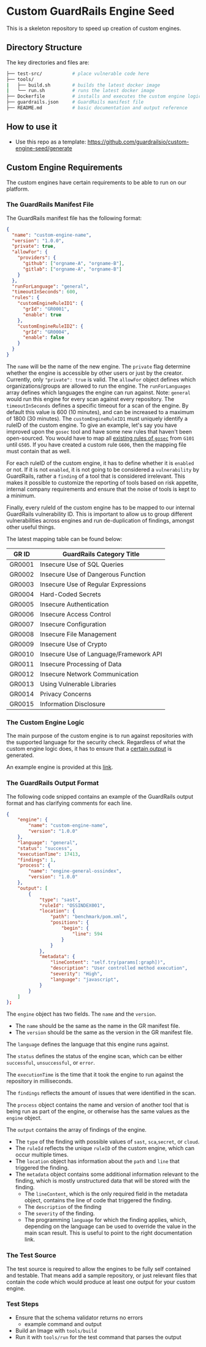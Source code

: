 # Custom GuardRails Engine Seed

This is a skeleton repository to speed up creation of custom engines.

## Directory Structure

The key directories and files are:

```bash
├── test-src/           # place vulnerable code here
├── tools/
|   ├── build.sh        # builds the latest docker image
|   └── run.sh          # runs the latest docker image
├── Dockerfile          # installs and executes the custom engine logic
├── guardrails.json     # GuardRails manifest file
├── README.md           # basic documentation and output reference
```

## How to use it

- Use this repo as a template: https://github.com/guardrailsio/custom-engine-seed/generate

## Custom Engine Requirements

The custom engines have certain requirements to be able to run on our platform.

### The GuardRails Manifest File

The GuardRails manifest file has the following format:

```json
{
  "name": "custom-engine-name",
  "version": "1.0.0",
  "private": true,
  "allowFor": {
    "providers": {
      "github": ["orgname-A", "orgname-B"],
      "gitlab": ["orgname-A", "orgname-B"]
    }
  },
  "runForLanguage": "general",
  "timeoutInSeconds": 600,
  "rules": {
    "customEngineRuleID1": {
      "grId": "GR0001",
      "enable": true
    },
    "customEngineRuleID2": {
      "grId": "GR0004",
      "enable": false
    }
  }
}
```

The `name` will be the name of the new engine.
The `private` flag determine whether the engine is accessible by other users or just by the creator.
Currently, only `"private": true` is valid.
The `allowFor` object defines which organizations/groups are allowed to run the engine.
The `runForLanguages` array defines which languages the engine can run against.
Note: `general` would run this engine for every scan against every repository.
The `timeoutInSeconds` defines a specific timeout for a scan of the engine. By default this value is 600 (10 minutes), and can be increased to a maximum of 1800 (30 minutes).
The `customEngineRuleID1` must uniquely identify a ruleID of the custom engine.
To give an example, let's say you have improved upon the `gosec` tool and have some new rules that haven't been open-sourced.
You would have to map all [existing rules of `gosec`](https://github.com/securego/gosec#available-rules) from `G101` until `G505`.
If you have created a custom rule `G606`, then the mapping file must contain that as well.

For each ruleID of the custom engine, it has to define whether it is `enabled` or not.
If it is not `enabled`, it is not going to be considered a `vulnerability` by GuardRails, rather a `finding` of a tool that is considered irrelevant. This makes it possible to customize the reporting of tools based on risk appetite, internal company requirements and ensure that the noise of tools is kept to a minimum.

Finally, every ruleId of the custom engine has to be mapped to our internal GuardRails vulnerability ID.
This is important to allow us to group different vulnerabilities across engines and run de-duplication of findings, amongst other useful things.

The latest mapping table can be found below:

| GR ID  | GuardRails Category Title              |
| ------ | -------------------------------------- |
| GR0001 | Insecure Use of SQL Queries            |
| GR0002 | Insecure Use of Dangerous Function     |
| GR0003 | Insecure Use of Regular Expressions    |
| GR0004 | Hard-Coded Secrets                     |
| GR0005 | Insecure Authentication                |
| GR0006 | Insecure Access Control                |
| GR0007 | Insecure Configuration                 |
| GR0008 | Insecure File Management               |
| GR0009 | Insecure Use of Crypto                 |
| GR0010 | Insecure Use of Language/Framework API |
| GR0011 | Insecure Processing of Data            |
| GR0012 | Insecure Network Communication         |
| GR0013 | Using Vulnerable Libraries             |
| GR0014 | Privacy Concerns                       |
| GR0015 | Information Disclosure                 |

### The Custom Engine Logic

The main purpose of the custom engine is to run against repositories with the supported language for the security check.
Regardless of what the custom engine logic does, it has to ensure that a [certain output](#the-guardrails-output-format) is generated.

An example engine is provided at this [link](todo-link-to-the-new-custom-engine).

### The GuardRails Output Format

The following code snipped contains an example of the GuardRails output format and has clarifying comments for each line.

```json
{
    "engine": {
        "name": "custom-engine-name",
        "version": "1.0.0"
    },
    "language": "general",
    "status": "success",
    "executionTime": 17413,
    "findings": 1,
    "process": {
        "name": "engine-general-ossindex",
        "version": "1.0.0"
    },
    "output": [
        {
            "type": "sast",
            "ruleId": "OSSINDEX001",
            "location": {
                "path": "benchmark/pom.xml",
                "positions": {
                    "begin": {
                        "line": 594
                    }
                }
            },
            "metadata": {
                "lineContent": "self.try(params[:graph])",
                "description": "User controlled method execution",
                "severity": "High",
                "language": "javascript",
            }
        }
    ]
};
```

The `engine` object has two fields. The `name` and the `version`.

- The `name` should be the same as the name in the GR manifest file.
- The `version` should be the same as the version in the GR manifest file.

The `language` defines the language that this engine runs against.

The `status` defines the status of the engine scan, which can be either `successful`, `unsuccessful`, or `error`.

The `executionTime` is the time that it took the engine to run against the repository in milliseconds.

The `findings` reflects the amount of issues that were identified in the scan.

The `process` object contains the name and version of another tool that is being run as part of the engine, or otherwise has the same values as the `engine` object.

The `output` contains the array of findings of the engine.

- The `type` of the finding with possible values of `sast`, `sca`,`secret`, or `cloud`.
- The `ruleId` reflects the unique `ruleID` of the custom engine, which can occur multiple times.
- The `location` object has information about the `path` and `line` that triggered the finding.
- The `metadata` object contains some additional information relevant to the finding, which is mostly unstructured data that will be stored with the finding.
  - The `lineContent`, which is the only required field in the metadata object, contains the line of code that triggered the finding.
  - The `description` of the finding
  - The `severity` of the finding.
  - The programming `language` for which the finding applies, which, depending on the language can be used to override the value in the main scan result. This is useful to point to the right documentation link.

### The Test Source

The test source is required to allow the engines to be fully self contained and testable.
That means add a sample repository, or just relevant files that contain the code which would produce at least one output for your custom engine.

### Test Steps

- Ensure that the schema validator returns no errors
  - example command and output
- Build an Image with `tools/build`
- Run it with `tools/run` for the test command that parses the output
